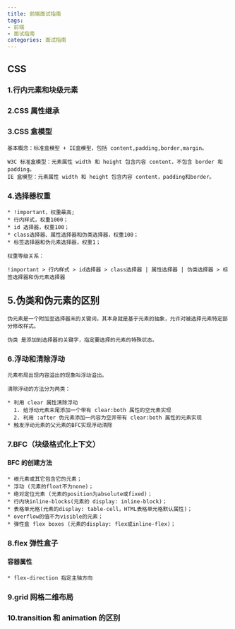 ```yaml
---
title: 前端面试指南
tags:
- 前端
- 面试指南
categories: 面试指南
---
```


## CSS

### 1.行内元素和块级元素

### 2.CSS 属性继承

### 3.CSS 盒模型

    基本概念：标准盒模型 + IE盒模型，包括 content,padding,border,margin。

    W3C 标准盒模型：元素属性 width 和 height 包含内容 content，不包含 border 和 padding。
    IE 盒模型：元素属性 width 和 height 包含内容 content，padding和border。

### 4.选择器权重

    * !important，权重最高;
    * 行内样式，权重1000；
    * id 选择器，权重100；
    * class选择器、属性选择器和伪类选择器，权重100；
    * 标签选择器和伪元素选择器，权重1；

    权重等级关系：

    !important > 行内样式 > id选择器 > class选择器 | 属性选择器 | 伪类选择器 > 标签选择器和伪元素选择器

## 5.伪类和伪元素的区别

    伪元素是一个附加至选择器末的关键词，其本身就是基于元素的抽象，允许对被选择元素特定部分修改样式。

    伪类 是添加到选择器的关键字，指定要选择的元素的特殊状态。

### 6.浮动和清除浮动

    元素布局出现内容溢出的现象叫浮动溢出。

    清除浮动的方法分为两类：

    * 利用 clear 属性清除浮动
      1. 给浮动元素末尾添加一个带有 clear:both 属性的空元素实现
      2. 利用 :after 伪元素添加一内容为空并带有 clear:both 属性的元素实现
    * 触发浮动元素的父元素的BFC实现浮动清除

### 7.BFC（块级格式化上下文）

#### BFC 的创建方法

    * 根元素或其它包含它的元素；
    * 浮动 (元素的float不为none)；
    * 绝对定位元素 (元素的position为absolute或fixed)；
    * 行内块inline-blocks(元素的 display: inline-block)；
    * 表格单元格(元素的display: table-cell，HTML表格单元格默认属性)；
    * overflow的值不为visible的元素；
    * 弹性盒 flex boxes (元素的display: flex或inline-flex)；

### 8.flex 弹性盒子

#### 容器属性

    * flex-direction 指定主轴方向

### 9.grid 网格二维布局

### 10.transition 和 animation 的区别